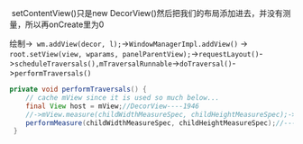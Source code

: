 ​	setContentView()只是new DecorView()然后把我们的布局添加进去，并没有测量，所以再onCreate里为0

绘制->` wm.addView(decor, l);`->`WindowManagerImpl.addView()`
-> `root.setView(view, wparams, panelParentView);`->`requestLayout()`->`scheduleTraversals(),mTraversalRunnable`->`doTraversal()`->`performTraversals()`

```java
private void performTraversals() {
 	// cache mView since it is used so much below...
	final View host = mView;//DecorView----1946
	//->mView.measure(childWidthMeasureSpec, childHeightMeasureSpec);->onMeasure()->计算	 	MeasureSpec
 	performMeasure(childWidthMeasureSpec, childHeightMeasureSpec);//---2541
 }
```
 

